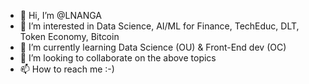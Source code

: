 - 👋 Hi, I’m @LNANGA
- 👀 I’m interested in Data Science, AI/ML for Finance, TechEduc, DLT, Token Economy, Bitcoin
- 🌱 I’m currently learning Data Science (OU) & Front-End dev (OC)
- 💞️ I’m looking to collaborate on the above topics
- 📫 How to reach me :-)

<!---
LNANGA/LNANGA is a ✨ special ✨ repository because its `README.md` (this file) appears on your GitHub profile.
You can click the Preview link to take a look at your changes.
--->
